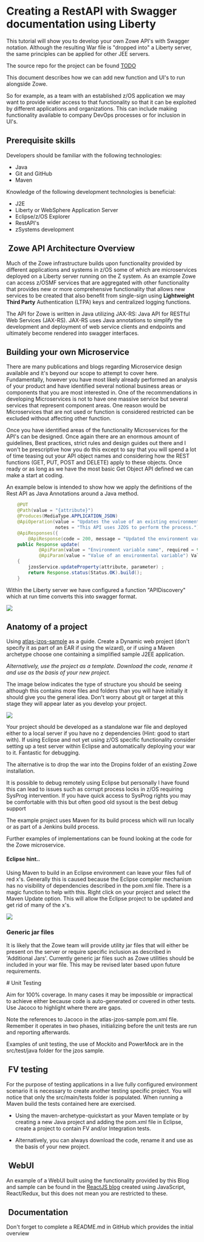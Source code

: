 # Creating a RestAPI with Swagger documentation using Liberty

This tutorial will show you to develop your own Zowe API's with Swagger notation. Although the resulting War file is "dropped into" a Liberty server, the same principles can be applied for other JEE servers.

The source repo for the project can be found [TODO](https://github.com/gizafoundation/atlas-jzos-sample/)

This document describes how we can add new function and UI's to run alongside Zowe.

So for example, as a team with an established z/OS application we may want to provide wider access to that functionality so that it can be exploited by different applications and organizations. This can include making functionality available to company DevOps processes or for inclusion in UI's.

## Prerequisite skills

Developers should be familiar with the following technologies:

- Java
- Git and GitHub
- Maven

Knowledge of the following development technologies is beneficial:

- J2E
- Liberty or WebSphere Application Server
- Eclipse/z/OS Explorer
- RestAPI's
- zSystems development

##  Zowe API Architecture Overview

Much of the Zowe infrastructure builds upon functionality provided by different applications and systems in z/OS some of which are microservices deployed on a Liberty server running on the Z system. As an example Zowe can access z/OSMF services that are aggregated with other functionality that provides new or more comprehensive functionality that allows new services to be created that also benefit from single-sign using **Lightweight Third Party** Authentication (LTPA) keys and centralized logging functions.

The API for Zowe is written in Java utilizing JAX-RS: Java API for RESTful Web Services (JAX-RS). JAX-RS uses Java annotations to simplify the development and deployment of web service clients and endpoints and ultimately become rendered into swagger interfaces.

## Building your own Microservice

There are many publications and blogs regarding Microservice design
available and it's beyond our scope to attempt to cover here. Fundamentally, however you have most likely already performed an analysis of your product and have identified several notional business
areas or components that you are most interested in. One of the recommendations in developing Microservices is not to have one massive service but several services that represent component areas. One reason
would be Microservices that are not used or function is considered restricted can be excluded without affecting other function.

Once you have identified areas of the functionality Microservices for the API's can be designed. Once again there are an
enormous amount of guidelines, Best practices, strict rules and design guides out there and I won't be prescriptive how you do this except to
say that you will spend a lot of time teasing out your API object names and considering how the REST functions (GET, PUT, POST and DELETE) apply
to these objects. Once ready or as long as we have the most basic Get Object API defined we can make a start at coding.

An example below is intended to show how we apply the definitions of
the Rest API as Java Annotations around a Java method.

```java
	@PUT
	@Path(value = "{attribute}")
	@Produces(MediaType.APPLICATION_JSON)
	@ApiOperation(value = "Updates the value of an existing environment variable",
	              notes = "This API uses JZOS to perform the process.")
	@ApiResponses({
		@ApiResponse(code = 200, message = "Updated the environment variable")})
	public Response update(
			@ApiParam(value = "Environment variable name", required = true)  @PathParam("attribute") String attribute,
			@ApiParam(value = "Value of an environmental variable") ValueParameter parameter)
	{
		jzosService.updateProperty(attribute, parameter) ;
		return Response.status(Status.OK).build();
	}
```

Within the Liberty server we have configured a function "APIDiscovery" which at run time converts this into swagger format.

![](../images/guides/libertyAPI/swag.png)

## Anatomy of a project

Using [atlas-jzos-sample](https://github.com/gizafoundation/atlas-jzos-sample/) as a guide. Create a Dynamic web project (don't specify it as part of an EAR if using the wizard), or if using a
Maven archetype choose one containing a simplified sample J2EE application.

_Alternatively, use the project as a template. Download the code, rename it and use as the basis of your new project._

The image below indicates the type of structure you should be seeing although this contains more files and folders than you will have
initially it should give you the general idea. Don't worry about git or target at this stage they will appear later as you develop your project.

![](../images/guides/libertyAPI/struct1.png)

Your project should be developed as a standalone war file and deployed either to a local server if you have no z dependencies (Hint: good to
start with). If using Eclipse and not yet using z/OS specific functionality consider setting up a test server within Eclipse and
automatically deploying your war to it. Fantastic for debugging.

The alternative is to drop the war into the Dropins folder of an existing Zowe installation.

It is possible to debug remotely using Eclipse but personally I have found this can lead to issues such as corrupt process locks in z/OS
requiring SysProg intervention. If you have quick access to SysProg rights you may be comfortable with this but often good old sysout is the
best debug support

The example project uses Maven for its build process which will run locally or as part of a Jenkins build process.

Further examples of implementations can be found looking at the code for the Zowe microservice.

#### Eclipse hint..

Using Maven to build in an Eclipse environment can leave your files full of red x's. Generally this is caused because the Eclipse compiler
mechanism has no visibility of dependencies described in the pom.xml file. There is a magic function to help with this. Right click on your
project and select the Maven Update option. This will allow the Eclipse project to be updated and get rid of many of the x's.

![](../images/guides/libertyAPI/menu1.png)

### Generic jar files

It is likely that the Zowe team will provide utility jar files that will either be present on the server or require specific inclusion as
described in 'Additional Jars'. Currently generic jar files such as Zowe utilities should be included in your war file. This may be revised
later based upon future requirements.

# Unit Testing

Aim for 100% coverage. In many cases it may be impossible or impractical to achieve either because code is auto-generated or covered in other
tests. Use Jacoco to highlight where there are gaps.

Note the references to Jacoco in the atlas-jzos-sample pom.xml file. Remember it operates in two phases, initializing before the unit tests
are run and reporting afterwards.

Examples of unit testing, the use of Mockito and PowerMock are in the src/test/java folder for the jzos sample.

##  FV testing

For the purpose of testing applications in a live fully configured environment scenario it is necessary to create another testing specific
project. You will notice that only the src/main/tests folder is populated. When running a Maven build the tests contained here are
exercised.

- Using the maven-archetype-quickstart as your Maven template or by creating a new Java project and adding the pom.xml file in Eclipse,
  create a project to contain FV and/or Integration tests.

- Alternatively, you can always download the code, rename it and use as the basis of your new project.

##  WebUI

An example of a WebUI built using the functionality provided by this Blog and sample can be found in the [ReactJS blog](./ReactJSUI.md) created using JavaScript, React/Redux, but this does not
mean you are restricted to these.

##  Documentation

Don't forget to complete a README.md in GitHub which provides the initial overview
